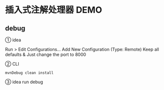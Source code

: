 # 插入式注解处理器 DEMO

## debug

① idea

Run > Edit Configurations…
Add New Configuration (Type: Remote)
Keep all defaults & Just change the port to 8000

② CLI

```
mvnDebug clean install
```

③ idea run debug